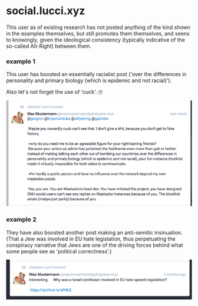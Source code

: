 # social.lucci.xyz

This user as of existing research has not posted anything of the kind shown in the examples themselves, but still promotes them themselves, and seens to knowingly, given the ideological consistency (typically indicative of the so-called Alt-Right) between them.

### example 1

This user has boosted an essentially racialist post ('over the differences in personality and primary biology (which is epidemic and not racial)'). 

Also let's not forget the use of 'cuck'. 🙄

![](1.png)

### example 2

They have also boosted another post making an anti-semitic insinuation. (That a Jew was involved in EU hate legislation, thus perpetuating the conspiracy narrative that Jews are one of the driving forces behind what some people see as 'political correctness'.)

![](2.png)